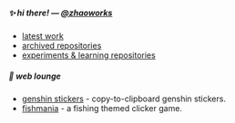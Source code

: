 ##### :sparkles: hi there! — [**@zhaoworks**](https://github.com/zhaoworks)

- [latest work](https://github.com/sxhk0/workerstrator)
- [archived repositories](https://github.com/sxhkarchive)
- [experiments & learning repositories](https://github.com/sxhkexp)

##### :leaves: web lounge

- [genshin stickers](https://genshinstickers.netlify.com/) - copy-to-clipboard genshin stickers.
- [fishmania](https://fishmania.netlify.com) - a fishing themed clicker game.
